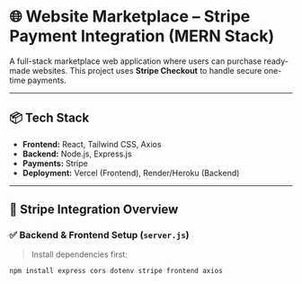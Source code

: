 # 🌐 Website Marketplace – Stripe Payment Integration (MERN Stack)

A full-stack marketplace web application where users can purchase ready-made websites. This project uses **Stripe Checkout** to handle secure one-time payments.

---

## 📦 Tech Stack

- **Frontend:** React, Tailwind CSS, Axios
- **Backend:** Node.js, Express.js
- **Payments:** Stripe
- **Deployment:** Vercel (Frontend), Render/Heroku (Backend)

---

## 🔧 Stripe Integration Overview

### ✅ Backend & Frontend Setup (`server.js`)

> Install dependencies first:

```bash
npm install express cors dotenv stripe frontend axios
